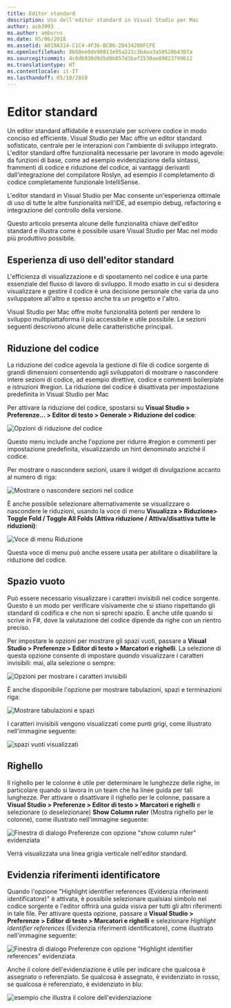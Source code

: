 ```yaml
---
title: Editor standard
description: Uso dell'editor standard in Visual Studio per Mac
author: asb3993
ms.author: amburns
ms.date: 05/06/2018
ms.assetid: A018A314-C1C4-4F36-BCB6-2D434208FCFE
ms.openlocfilehash: 8660ee0de90813e95a221c3b4ea3a50528b4307a
ms.sourcegitcommit: 4c0db930d9d5d8b857d3baf2530ae89823799612
ms.translationtype: HT
ms.contentlocale: it-IT
ms.lasthandoff: 05/10/2018
---
```

# <a name="source-editor"></a>Editor standard

Un editor standard affidabile è essenziale per scrivere codice in modo conciso ed efficiente. Visual Studio per Mac offre un editor standard sofisticato, centrale per le interazioni con l'ambiente di sviluppo integrato. L'editor standard offre funzionalità necessarie per lavorare in modo agevole: da funzioni di base, come ad esempio evidenziazione della sintassi, frammenti di codice e riduzione del codice, ai vantaggi derivanti dall'integrazione del compilatore Roslyn, ad esempio il completamento di codice completamente funzionale IntelliSense.

L'editor standard in Visual Studio per Mac consente un'esperienza ottimale di uso di tutte le altre funzionalità nell'IDE, ad esempio debug, refactoring e integrazione del controllo della versione.

Questo articolo presenta alcune delle funzionalità chiave dell'editor standard e illustra come è possibile usare Visual Studio per Mac nel modo più produttivo possibile.

## <a name="the-source-editor-experience"></a>Esperienza di uso dell'editor standard

L'efficienza di visualizzazione e di spostamento nel codice è una parte essenziale del flusso di lavoro di sviluppo. Il modo esatto in cui si desidera visualizzare e gestire il codice è una decisione personale che varia da uno sviluppatore all'altro e spesso anche tra un progetto e l'altro.

Visual Studio per Mac offre molte funzionalità potenti per rendere lo sviluppo multipiattaforma il più accessibile e utile possibile. Le sezioni seguenti descrivono alcune delle caratteristiche principali.

## <a name="code-folding"></a>Riduzione del codice

La riduzione del codice agevola la gestione di file di codice sorgente di grandi dimensioni consentendo agli sviluppatori di mostrare o nascondere intere sezioni di codice, ad esempio direttive, codice e commenti boilerplate e istruzioni #region. La riduzione del codice è disattivata per impostazione predefinita in Visual Studio per Mac

Per attivare la riduzione del codice, spostarsi su **Visual Studio > Preferenze... > Editor di testo > Generale > Riduzione del codice**:

![Opzioni di riduzione del codice](media/source-editor-image1.png)

Questo menu include anche l'opzione per ridurre #region e commenti per impostazione predefinita, visualizzando un hint denominato anziché il codice.

Per mostrare o nascondere sezioni, usare il widget di divulgazione accanto al numero di riga:

 ![Mostrare o nascondere sezioni nel codice](media/source-editor-image2.png)

È anche possibile selezionare alternativamente se visualizzare o nascondere le riduzioni, usando la voce di menu **Visualizza > Riduzione> Toggle Fold / Toggle All Folds (Attiva riduzione / Attiva/disattiva tutte le riduzioni)**:

 ![Voce di menu Riduzione](media/source-editor-image19.png)

Questa voce di menu può anche essere usata per abilitare o disabilitare la riduzione del codice.

## <a name="white-space"></a>Spazio vuoto

Può essere necessario visualizzare i caratteri invisibili nel codice sorgente. Questo è un modo per verificare visivamente che si stiano rispettando gli standard di codifica e che non si sprechi spazio. È anche utile quando si scrive in F#, dove la valutazione del codice dipende da righe con un rientro preciso.

Per impostare le opzioni per mostrare gli spazi vuoti, passare a **Visual Studio > Preferenze > Editor di testo > Marcatori e righelli**. La selezione di questa opzione consente di impostare _quando_ visualizzare i caratteri invisibili: mai, alla selezione o sempre:

 ![Opzioni per mostrare i caratteri invisibili](media/source-editor-image3.png)

È anche disponibile l'opzione per mostrare tabulazioni, spazi e terminazioni riga:

 ![Mostrare tabulazioni e spazi](media/source-editor-image4.png)

 I caratteri invisibili vengono visualizzati come punti grigi, come illustrato nell'immagine seguente:

 ![spazi vuoti visualizzati](media/source-editor-image22.png)

## <a name="ruler"></a>Righello

Il righello per le colonne è utile per determinare le lunghezze delle righe, in particolare quando si lavora in un team che ha linee guida per tali lunghezze. Per attivare o disattivare il righello per le colonne, passare a **Visual Studio > Preferenze > Editor di testo > Marcatori e righelli** e selezionare (o deselezionare) **Show Column ruler** (Mostra righello per le colonne), come illustrato nell'immagine seguente:

 ![Finestra di dialogo Preferenze con opzione "show column ruler" evidenziata](media/source-editor-image5.png)

 Verrà visualizzata una linea grigia verticale nell'editor standard.

## <a name="highlight-identifier-references"></a>Evidenzia riferimenti identificatore

Quando l'opzione "Highlight identifier references (Evidenzia riferimenti identificatore)" è attivata, è possibile selezionare qualsiasi simbolo nel codice sorgente e l'editor offrirà una guida visiva per tutti gli altri riferimenti in tale file. Per attivare questa opzione, passare a **Visual Studio > Preferenze > Editor di testo > Marcatori e righelli** e selezionare _Highlight identifier references_ (Evidenzia riferimenti identificatore), come illustrato nell'immagine seguente:

![Finestra di dialogo Preferenze con opzione "Highlight identifier references" evidenziata](media/source-editor-image6.png)

Anche il colore dell'evidenziazione è utile per indicare che qualcosa è assegnato o referenziato. Se qualcosa è assegnato, è evidenziato in rosso, se qualcosa è referenziato, è evidenziato in blu:

![esempio che illustra il colore dell'evidenziazione](media/source-editor-image7.png)